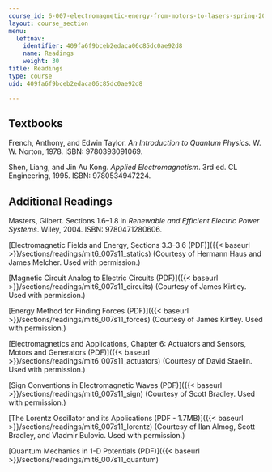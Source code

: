 ```yaml
---
course_id: 6-007-electromagnetic-energy-from-motors-to-lasers-spring-2011
layout: course_section
menu:
  leftnav:
    identifier: 409fa6f9bceb2edaca06c85dc0ae92d8
    name: Readings
    weight: 30
title: Readings
type: course
uid: 409fa6f9bceb2edaca06c85dc0ae92d8

---
```


Textbooks
---------

French, Anthony, and Edwin Taylor. _An Introduction to Quantum Physics_. W. W. Norton, 1978. ISBN: 9780393091069.

Shen, Liang, and Jin Au Kong. _Applied Electromagnetism_. 3rd ed. CL Engineering, 1995. ISBN: 9780534947224.

Additional Readings
-------------------

Masters, Gilbert. Sections 1.6–1.8 in _Renewable and Efficient Electric Power Systems_. Wiley, 2004. ISBN: 9780471280606.

[Electromagnetic Fields and Energy, Sections 3.3–3.6 (PDF)]({{< baseurl >}}/sections/readings/mit6_007s11_statics) (Courtesy of Hermann Haus and James Melcher. Used with permission.)

[Magnetic Circuit Analog to Electric Circuits (PDF)]({{< baseurl >}}/sections/readings/mit6_007s11_circuits) (Courtesy of James Kirtley. Used with permission.)

[Energy Method for Finding Forces (PDF)]({{< baseurl >}}/sections/readings/mit6_007s11_forces) (Courtesy of James Kirtley. Used with permission.)

[Electromagnetics and Applications, Chapter 6: Actuators and Sensors, Motors and Generators (PDF)]({{< baseurl >}}/sections/readings/mit6_007s11_actuators) (Courtesy of David Staelin. Used with permission.)

[Sign Conventions in Electromagnetic Waves (PDF)]({{< baseurl >}}/sections/readings/mit6_007s11_sign) (Courtesy of Scott Bradley. Used with permission.)

[The Lorentz Oscillator and its Applications (PDF - 1.7MB)]({{< baseurl >}}/sections/readings/mit6_007s11_lorentz) (Courtesy of Ilan Almog, Scott Bradley, and Vladmir Bulovic. Used with permission.)

[Quantum Mechanics in 1-D Potentials (PDF)]({{< baseurl >}}/sections/readings/mit6_007s11_quantum)